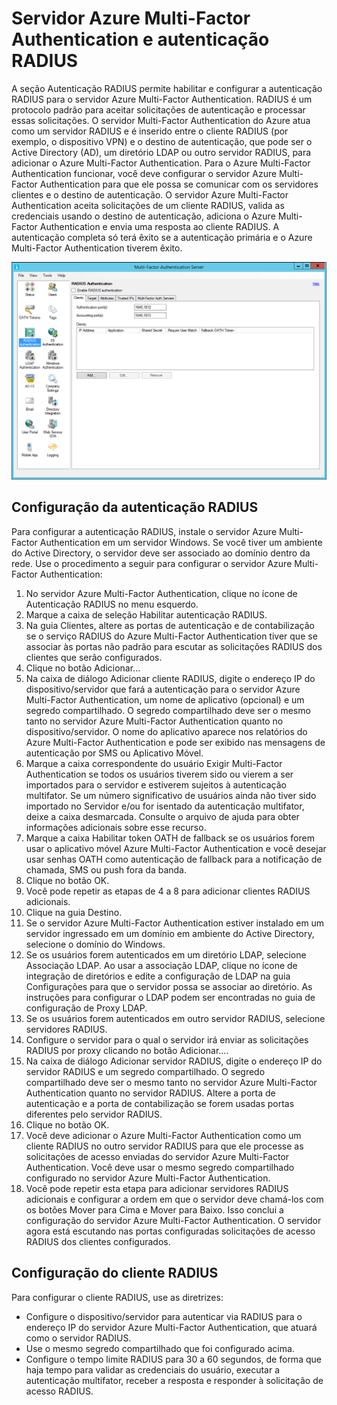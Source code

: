 <properties 
	pageTitle="Servidor Azure Multi-Factor Authentication e autenticação RADIUS" 
	description="Esta é a página do Azure Multi-Factor Authentication que auxiliará na implantação de autenticação RADIUS e do servidor Azure Multi-Factor Authentication." 
	services="multi-factor-authentication" 
	documentationCenter="" 
	authors="billmath" 
	manager="stevenpo" 
	editor="curtand"/>

<tags 
	ms.service="multi-factor-authentication" 
	ms.workload="identity" 
	ms.tgt_pltfrm="na" 
	ms.devlang="na" 
	ms.topic="article" 
	ms.date="11/19/2015" 
	ms.author="billmath"/>



# Servidor Azure Multi-Factor Authentication e autenticação RADIUS

A seção Autenticação RADIUS permite habilitar e configurar a autenticação RADIUS para o servidor Azure Multi-Factor Authentication. RADIUS é um protocolo padrão para aceitar solicitações de autenticação e processar essas solicitações. O servidor Multi-Factor Authentication do Azure atua como um servidor RADIUS e é inserido entre o cliente RADIUS (por exemplo, o dispositivo VPN) e o destino de autenticação, que pode ser o Active Directory (AD), um diretório LDAP ou outro servidor RADIUS, para adicionar o Azure Multi-Factor Authentication. Para o Azure Multi-Factor Authentication funcionar, você deve configurar o servidor Azure Multi-Factor Authentication para que ele possa se comunicar com os servidores clientes e o destino de autenticação. O servidor Azure Multi-Factor Authentication aceita solicitações de um cliente RADIUS, valida as credenciais usando o destino de autenticação, adiciona o Azure Multi-Factor Authentication e envia uma resposta ao cliente RADIUS. A autenticação completa só terá êxito se a autenticação primária e o Azure Multi-Factor Authentication tiverem êxito.

![Autenticação Radius](./media/multi-factor-authentication-get-started-server-rdg/radius.png)

## Configuração da autenticação RADIUS

Para configurar a autenticação RADIUS, instale o servidor Azure Multi-Factor Authentication em um servidor Windows. Se você tiver um ambiente do Active Directory, o servidor deve ser associado ao domínio dentro da rede. Use o procedimento a seguir para configurar o servidor Azure Multi-Factor Authentication:

1. No servidor Azure Multi-Factor Authentication, clique no ícone de Autenticação RADIUS no menu esquerdo.
2. Marque a caixa de seleção Habilitar autenticação RADIUS.
3. Na guia Clientes, altere as portas de autenticação e de contabilização se o serviço RADIUS do Azure Multi-Factor Authentication tiver que se associar às portas não padrão para escutar as solicitações RADIUS dos clientes que serão configurados.
4. Clique no botão Adicionar...
5. Na caixa de diálogo Adicionar cliente RADIUS, digite o endereço IP do dispositivo/servidor que fará a autenticação para o servidor Azure Multi-Factor Authentication, um nome de aplicativo (opcional) e um segredo compartilhado. O segredo compartilhado deve ser o mesmo tanto no servidor Azure Multi-Factor Authentication quanto no dispositivo/servidor. O nome do aplicativo aparece nos relatórios do Azure Multi-Factor Authentication e pode ser exibido nas mensagens de autenticação por SMS ou Aplicativo Móvel.
6. Marque a caixa correspondente do usuário Exigir Multi-Factor Authentication se todos os usuários tiverem sido ou vierem a ser importados para o servidor e estiverem sujeitos à autenticação multifator. Se um número significativo de usuários ainda não tiver sido importado no Servidor e/ou for isentado da autenticação multifator, deixe a caixa desmarcada. Consulte o arquivo de ajuda para obter informações adicionais sobre esse recurso.
7. Marque a caixa Habilitar token OATH de fallback se os usuários forem usar o aplicativo móvel Azure Multi-Factor Authentication e você desejar usar senhas OATH como autenticação de fallback para a notificação de chamada, SMS ou push fora da banda.
8. Clique no botão OK.
9. Você pode repetir as etapas de 4 a 8 para adicionar clientes RADIUS adicionais.
10. Clique na guia Destino.
11. Se o servidor Azure Multi-Factor Authentication estiver instalado em um servidor ingressado em um domínio em ambiente do Active Directory, selecione o domínio do Windows.
12. Se os usuários forem autenticados em um diretório LDAP, selecione Associação LDAP. Ao usar a associação LDAP, clique no ícone de integração de diretórios e edite a configuração de LDAP na guia Configurações para que o servidor possa se associar ao diretório. As instruções para configurar o LDAP podem ser encontradas no guia de configuração de Proxy LDAP. 
13. Se os usuários forem autenticados em outro servidor RADIUS, selecione servidores RADIUS.
14. Configure o servidor para o qual o servidor irá enviar as solicitações RADIUS por proxy clicando no botão Adicionar....
15. Na caixa de diálogo Adicionar servidor RADIUS, digite o endereço IP do servidor RADIUS e um segredo compartilhado. O segredo compartilhado deve ser o mesmo tanto no servidor Azure Multi-Factor Authentication quanto no servidor RADIUS. Altere a porta de autenticação e a porta de contabilização se forem usadas portas diferentes pelo servidor RADIUS.
16. Clique no botão OK. 
17. Você deve adicionar o Azure Multi-Factor Authentication como um cliente RADIUS no outro servidor RADIUS para que ele processe as solicitações de acesso enviadas do servidor Azure Multi-Factor Authentication. Você deve usar o mesmo segredo compartilhado configurado no servidor Azure Multi-Factor Authentication.
18. Você pode repetir esta etapa para adicionar servidores RADIUS adicionais e configurar a ordem em que o servidor deve chamá-los com os botões Mover para Cima e Mover para Baixo. Isso conclui a configuração do servidor Azure Multi-Factor Authentication. O servidor agora está escutando nas portas configuradas solicitações de acesso RADIUS dos clientes configurados.   


## Configuração do cliente RADIUS

Para configurar o cliente RADIUS, use as diretrizes:

- Configure o dispositivo/servidor para autenticar via RADIUS para o endereço IP do servidor Azure Multi-Factor Authentication, que atuará como o servidor RADIUS. 
- Use o mesmo segredo compartilhado que foi configurado acima. 
- Configure o tempo limite RADIUS para 30 a 60 segundos, de forma que haja tempo para validar as credenciais do usuário, executar a autenticação multifator, receber a resposta e responder à solicitação de acesso RADIUS.

<!---HONumber=AcomDC_1125_2015-->